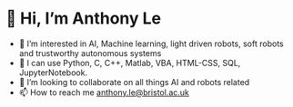 # 👋 Hi, I’m Anthony Le
- 👀 I’m interested in AI, Machine learning, light driven robots, soft robots and trustworthy autonomous systems
- 🌱 I can use Python, C, C++, Matlab, VBA, HTML-CSS, SQL, JupyterNotebook.
- 💞️ I’m looking to collaborate on all things AI and robots related
- 📫 How to reach me anthony.le@bristol.ac.uk

<!---
AnthonyLe93/AnthonyLe93 is a ✨ special ✨ repository because its `README.md` (this file) appears on your GitHub profile.
You can click the Preview link to take a look at your changes.
--->
